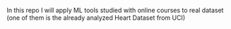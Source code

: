 In this repo I will apply ML tools studied with online courses to real dataset (one of them is the already analyzed Heart Dataset from UCI)
